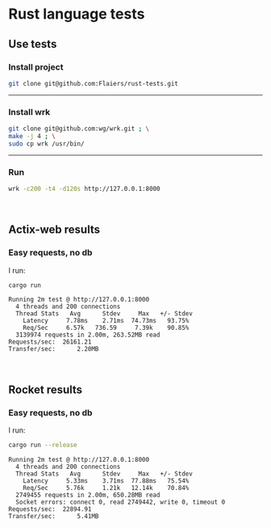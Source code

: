 Rust language tests
===================

Use tests
---------
### Install project

```bash
git clone git@github.com:Flaiers/rust-tests.git
```

***

### Install wrk

```bash
git clone git@github.com:wg/wrk.git ; \
make -j 4 ; \
sudo cp wrk /usr/bin/
```

***

### Run

```bash
wrk -c200 -t4 -d120s http://127.0.0.1:8000
```

&nbsp;

Actix-web results
-----------------
### Easy requests, no db

I run:

```bash
cargo run
```

```
Running 2m test @ http://127.0.0.1:8000
  4 threads and 200 connections
  Thread Stats   Avg      Stdev     Max   +/- Stdev
    Latency     7.78ms    2.71ms  74.73ms   93.75%
    Req/Sec     6.57k   736.59     7.39k    90.85%
  3139974 requests in 2.00m, 263.52MB read
Requests/sec:  26161.21
Transfer/sec:      2.20MB
```

&nbsp;

Rocket results
--------------
### Easy requests, no db

I run:

```bash
cargo run --release
```

```
Running 2m test @ http://127.0.0.1:8000
  4 threads and 200 connections
  Thread Stats   Avg      Stdev     Max   +/- Stdev
    Latency     5.33ms    3.71ms  77.88ms   75.54%
    Req/Sec     5.76k     1.21k   12.14k    70.84%
  2749455 requests in 2.00m, 650.28MB read
  Socket errors: connect 0, read 2749442, write 0, timeout 0
Requests/sec:  22894.91
Transfer/sec:      5.41MB
```
